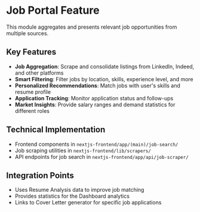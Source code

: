 # Job Portal Feature

This module aggregates and presents relevant job opportunities from multiple sources.

## Key Features

- **Job Aggregation**: Scrape and consolidate listings from LinkedIn, Indeed, and other platforms
- **Smart Filtering**: Filter jobs by location, skills, experience level, and more
- **Personalized Recommendations**: Match jobs with user's skills and resume profile
- **Application Tracking**: Monitor application status and follow-ups
- **Market Insights**: Provide salary ranges and demand statistics for different roles

## Technical Implementation

- Frontend components in `nextjs-frontend/app/(main)/job-search/`
- Job scraping utilities in `nextjs-frontend/lib/scrapers/`
- API endpoints for job search in `nextjs-frontend/app/api/job-scraper/`

## Integration Points

- Uses Resume Analysis data to improve job matching
- Provides statistics for the Dashboard analytics
- Links to Cover Letter generator for specific job applications
